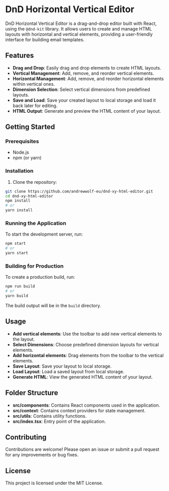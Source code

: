 # DnD Horizontal Vertical Editor

DnD Horizontal Vertical Editor is a drag-and-drop editor built with React, using the `@dnd-kit` library. It allows users to create and manage HTML layouts with horizontal and vertical elements, providing a user-friendly interface for building email templates.

## Features

- **Drag and Drop**: Easily drag and drop elements to create HTML layouts.
- **Vertical Management**: Add, remove, and reorder vertical elements.
- **Horizontal Management**: Add, remove, and reorder horizontal elements within vertical ones.
- **Dimension Selection**: Select vertical dimensions from predefined layouts.
- **Save and Load**: Save your created layout to local storage and load it back later for editing.
- **HTML Output**: Generate and preview the HTML content of your layout.

## Getting Started

### Prerequisites

- Node.js
- npm (or yarn)

### Installation

1. Clone the repository:

```bash
git clone https://github.com/andrewwolf-eu/dnd-xy-html-editor.git
cd dnd-xy-html-editor
npm install
# or
yarn install
```

### Running the Application

To start the development server, run:

```bash
npm start
# or
yarn start
```

### Building for Production

To create a production build, run:

```bash
npm run build
# or
yarn build
```

The build output will be in the `build` directory.

## Usage

- **Add vertical elements**: Use the toolbar to add new vertical elements to the layout.
- **Select Dimensions**: Choose predefined dimension layouts for vertical elements.
- **Add horizontal elements**: Drag elements from the toolbar to the vertical elements.
- **Save Layout**: Save your layout to local storage.
- **Load Layout**: Load a saved layout from local storage.
- **Generate HTML**: View the generated HTML content of your layout.

## Folder Structure

- **src/components**: Contains React components used in the application.
- **src/context**: Contains context providers for state management.
- **src/utils**: Contains utility functions.
- **src/index.tsx**: Entry point of the application.

## Contributing

Contributions are welcome! Please open an issue or submit a pull request for any improvements or bug fixes.

## License

This project is licensed under the MIT License.